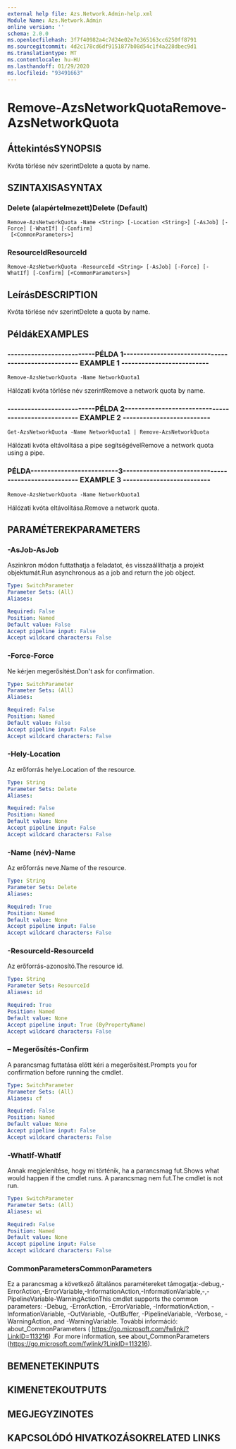 ```yaml
---
external help file: Azs.Network.Admin-help.xml
Module Name: Azs.Network.Admin
online version: ''
schema: 2.0.0
ms.openlocfilehash: 3f7f40982a4c7d24e02e7e365163cc6250ff8791
ms.sourcegitcommit: 4d2c178cd6df9151877b08d54c1f4a228dbec9d1
ms.translationtype: MT
ms.contentlocale: hu-HU
ms.lasthandoff: 01/29/2020
ms.locfileid: "93491663"
---
```

# <span data-ttu-id="16e05-101">Remove-AzsNetworkQuota</span><span class="sxs-lookup"><span data-stu-id="16e05-101">Remove-AzsNetworkQuota</span></span>

## <span data-ttu-id="16e05-102">Áttekintés</span><span class="sxs-lookup"><span data-stu-id="16e05-102">SYNOPSIS</span></span>
<span data-ttu-id="16e05-103">Kvóta törlése név szerint</span><span class="sxs-lookup"><span data-stu-id="16e05-103">Delete a quota by name.</span></span>

## <span data-ttu-id="16e05-104">SZINTAXISA</span><span class="sxs-lookup"><span data-stu-id="16e05-104">SYNTAX</span></span>

### <span data-ttu-id="16e05-105">Delete (alapértelmezett)</span><span class="sxs-lookup"><span data-stu-id="16e05-105">Delete (Default)</span></span>
```
Remove-AzsNetworkQuota -Name <String> [-Location <String>] [-AsJob] [-Force] [-WhatIf] [-Confirm]
 [<CommonParameters>]
```

### <span data-ttu-id="16e05-106">ResourceId</span><span class="sxs-lookup"><span data-stu-id="16e05-106">ResourceId</span></span>
```
Remove-AzsNetworkQuota -ResourceId <String> [-AsJob] [-Force] [-WhatIf] [-Confirm] [<CommonParameters>]
```

## <span data-ttu-id="16e05-107">Leírás</span><span class="sxs-lookup"><span data-stu-id="16e05-107">DESCRIPTION</span></span>
<span data-ttu-id="16e05-108">Kvóta törlése név szerint</span><span class="sxs-lookup"><span data-stu-id="16e05-108">Delete a quota by name.</span></span>

## <span data-ttu-id="16e05-109">Példák</span><span class="sxs-lookup"><span data-stu-id="16e05-109">EXAMPLES</span></span>

### <span data-ttu-id="16e05-110">--------------------------PÉLDA 1--------------------------</span><span class="sxs-lookup"><span data-stu-id="16e05-110">-------------------------- EXAMPLE 1 --------------------------</span></span>
```
Remove-AzsNetworkQuota -Name NetworkQuota1
```

<span data-ttu-id="16e05-111">Hálózati kvóta törlése név szerint</span><span class="sxs-lookup"><span data-stu-id="16e05-111">Remove a network quota by name.</span></span>

### <span data-ttu-id="16e05-112">--------------------------PÉLDA 2--------------------------</span><span class="sxs-lookup"><span data-stu-id="16e05-112">-------------------------- EXAMPLE 2 --------------------------</span></span>
```
Get-AzsNetworkQuota -Name NetworkQuota1 | Remove-AzsNetworkQuota
```

<span data-ttu-id="16e05-113">Hálózati kvóta eltávolítása a pipe segítségével</span><span class="sxs-lookup"><span data-stu-id="16e05-113">Remove a network quota using a pipe.</span></span>

### <span data-ttu-id="16e05-114">PÉLDA--------------------------3--------------------------</span><span class="sxs-lookup"><span data-stu-id="16e05-114">-------------------------- EXAMPLE 3 --------------------------</span></span>
```
Remove-AzsNetworkQuota -Name NetworkQuota1
```

<span data-ttu-id="16e05-115">Hálózati kvóta eltávolítása.</span><span class="sxs-lookup"><span data-stu-id="16e05-115">Remove a network quota.</span></span>

## <span data-ttu-id="16e05-116">PARAMÉTEREK</span><span class="sxs-lookup"><span data-stu-id="16e05-116">PARAMETERS</span></span>

### <span data-ttu-id="16e05-117">-AsJob</span><span class="sxs-lookup"><span data-stu-id="16e05-117">-AsJob</span></span>
<span data-ttu-id="16e05-118">Aszinkron módon futtathatja a feladatot, és visszaállíthatja a projekt objektumát.</span><span class="sxs-lookup"><span data-stu-id="16e05-118">Run asynchronous as a job and return the job object.</span></span>

```yaml
Type: SwitchParameter
Parameter Sets: (All)
Aliases: 

Required: False
Position: Named
Default value: False
Accept pipeline input: False
Accept wildcard characters: False
```

### <span data-ttu-id="16e05-119">-Force</span><span class="sxs-lookup"><span data-stu-id="16e05-119">-Force</span></span>
<span data-ttu-id="16e05-120">Ne kérjen megerősítést.</span><span class="sxs-lookup"><span data-stu-id="16e05-120">Don't ask for confirmation.</span></span>

```yaml
Type: SwitchParameter
Parameter Sets: (All)
Aliases: 

Required: False
Position: Named
Default value: False
Accept pipeline input: False
Accept wildcard characters: False
```

### <span data-ttu-id="16e05-121">-Hely</span><span class="sxs-lookup"><span data-stu-id="16e05-121">-Location</span></span>
<span data-ttu-id="16e05-122">Az erőforrás helye.</span><span class="sxs-lookup"><span data-stu-id="16e05-122">Location of the resource.</span></span>

```yaml
Type: String
Parameter Sets: Delete
Aliases: 

Required: False
Position: Named
Default value: None
Accept pipeline input: False
Accept wildcard characters: False
```

### <span data-ttu-id="16e05-123">-Name (név)</span><span class="sxs-lookup"><span data-stu-id="16e05-123">-Name</span></span>
<span data-ttu-id="16e05-124">Az erőforrás neve.</span><span class="sxs-lookup"><span data-stu-id="16e05-124">Name of the resource.</span></span>

```yaml
Type: String
Parameter Sets: Delete
Aliases: 

Required: True
Position: Named
Default value: None
Accept pipeline input: False
Accept wildcard characters: False
```

### <span data-ttu-id="16e05-125">-ResourceId</span><span class="sxs-lookup"><span data-stu-id="16e05-125">-ResourceId</span></span>
<span data-ttu-id="16e05-126">Az erőforrás-azonosító.</span><span class="sxs-lookup"><span data-stu-id="16e05-126">The resource id.</span></span>

```yaml
Type: String
Parameter Sets: ResourceId
Aliases: id

Required: True
Position: Named
Default value: None
Accept pipeline input: True (ByPropertyName)
Accept wildcard characters: False
```

### <span data-ttu-id="16e05-127">– Megerősítés</span><span class="sxs-lookup"><span data-stu-id="16e05-127">-Confirm</span></span>
<span data-ttu-id="16e05-128">A parancsmag futtatása előtt kéri a megerősítést.</span><span class="sxs-lookup"><span data-stu-id="16e05-128">Prompts you for confirmation before running the cmdlet.</span></span>

```yaml
Type: SwitchParameter
Parameter Sets: (All)
Aliases: cf

Required: False
Position: Named
Default value: None
Accept pipeline input: False
Accept wildcard characters: False
```

### <span data-ttu-id="16e05-129">-WhatIf</span><span class="sxs-lookup"><span data-stu-id="16e05-129">-WhatIf</span></span>
<span data-ttu-id="16e05-130">Annak megjelenítése, hogy mi történik, ha a parancsmag fut.</span><span class="sxs-lookup"><span data-stu-id="16e05-130">Shows what would happen if the cmdlet runs.</span></span>
<span data-ttu-id="16e05-131">A parancsmag nem fut.</span><span class="sxs-lookup"><span data-stu-id="16e05-131">The cmdlet is not run.</span></span>

```yaml
Type: SwitchParameter
Parameter Sets: (All)
Aliases: wi

Required: False
Position: Named
Default value: None
Accept pipeline input: False
Accept wildcard characters: False
```

### <span data-ttu-id="16e05-132">CommonParameters</span><span class="sxs-lookup"><span data-stu-id="16e05-132">CommonParameters</span></span>
<span data-ttu-id="16e05-133">Ez a parancsmag a következő általános paramétereket támogatja:-debug,-ErrorAction,-ErrorVariable,-InformationAction,-InformationVariable,-,-PipelineVariable-WarningAction</span><span class="sxs-lookup"><span data-stu-id="16e05-133">This cmdlet supports the common parameters: -Debug, -ErrorAction, -ErrorVariable, -InformationAction, -InformationVariable, -OutVariable, -OutBuffer, -PipelineVariable, -Verbose, -WarningAction, and -WarningVariable.</span></span> <span data-ttu-id="16e05-134">További információ: about_CommonParameters ( https://go.microsoft.com/fwlink/?LinkID=113216) .</span><span class="sxs-lookup"><span data-stu-id="16e05-134">For more information, see about_CommonParameters (https://go.microsoft.com/fwlink/?LinkID=113216).</span></span>

## <span data-ttu-id="16e05-135">BEMENETEK</span><span class="sxs-lookup"><span data-stu-id="16e05-135">INPUTS</span></span>

## <span data-ttu-id="16e05-136">KIMENETEK</span><span class="sxs-lookup"><span data-stu-id="16e05-136">OUTPUTS</span></span>

## <span data-ttu-id="16e05-137">MEGJEGYZI</span><span class="sxs-lookup"><span data-stu-id="16e05-137">NOTES</span></span>

## <span data-ttu-id="16e05-138">KAPCSOLÓDÓ HIVATKOZÁSOK</span><span class="sxs-lookup"><span data-stu-id="16e05-138">RELATED LINKS</span></span>

